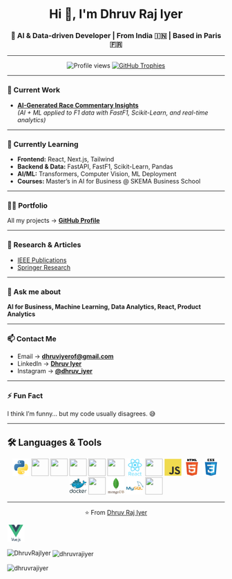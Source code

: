 <h1 align="center">Hi 👋, I'm Dhruv Raj Iyer</h1>
<h3 align="center">🚀 AI & Data-driven Developer | From India 🇮🇳 | Based in Paris 🇫🇷</h3>

---

<p align="center">
  <img src="https://komarev.com/ghpvc/?username=dhruvrajiyer&label=Profile%20Views&color=0e75b6&style=flat" alt="Profile views" />
  <a href="https://github.com/ryo-ma/github-profile-trophy">
    <img src="https://github-profile-trophy.vercel.app/?username=dhruvrajiyer&theme=monokai&margin-w=10&margin-h=10" alt="GitHub Trophies" />
  </a>
</p>

---

### 🔭 Current Work
- [**AI-Generated Race Commentary Insights**](https://github.com/DhruvRajIyer/F1_ML_PREDICTOR-2025)  
  *(AI + ML applied to F1 data with FastF1, Scikit-Learn, and real-time analytics)*

---

### 🌱 Currently Learning
- **Frontend:** React, Next.js, Tailwind  
- **Backend & Data:** FastAPI, FastF1, Scikit-Learn, Pandas  
- **AI/ML:** Transformers, Computer Vision, ML Deployment  
- **Courses:** Master’s in AI for Business @ SKEMA Business School  

---

### 👨‍💻 Portfolio
All my projects → [**GitHub Profile**](https://github.com/DhruvRajIyer)

---

### 📝 Research & Articles
- [IEEE Publications](https://ieeexplore.ieee.org/author/204996599668328)  
- [Springer Research](https://link.springer.com/search?sortBy=newestFirst&dc.creator=Dhruv%20Raj%20Iyer)

---

### 💬 Ask me about
**AI for Business, Machine Learning, Data Analytics, React, Product Analytics**

---

### 📫 Contact Me
- Email → **dhruviyerof@gmail.com**  
- LinkedIn → [**Dhruv Iyer**](https://linkedin.com/in/dhruv-iyer-181801265)  
- Instagram → [**@dhruv_iyer**](https://instagram.com/dhruv_iyer)  

---

### ⚡ Fun Fact
I think I’m funny… but my code usually disagrees. 😅  

---

## 🛠️ Languages & Tools

<p align="center">
  <!-- Row 1 -->
  <img src="https://raw.githubusercontent.com/devicons/devicon/master/icons/python/python-original.svg" width="40" height="40"/> 
  <img src="https://upload.wikimedia.org/wikipedia/commons/0/05/Scikit_learn_logo_small.svg" width="40" height="40"/> 
  <img src="https://www.vectorlogo.zone/logos/tensorflow/tensorflow-icon.svg" width="40" height="40"/> 
  <img src="https://www.vectorlogo.zone/logos/pytorch/pytorch-icon.svg" width="40" height="40"/> 
  <img src="https://www.vectorlogo.zone/logos/opencv/opencv-icon.svg" width="40" height="40"/> 
  <img src="https://seaborn.pydata.org/_images/logo-mark-lightbg.svg" width="40" height="40"/> 

  <!-- Row 2 -->
  <img src="https://raw.githubusercontent.com/devicons/devicon/master/icons/react/react-original-wordmark.svg" width="40" height="40"/> 
  <img src="https://www.vectorlogo.zone/logos/tailwindcss/tailwindcss-icon.svg" width="40" height="40"/> 
  <img src="https://raw.githubusercontent.com/devicons/devicon/master/icons/javascript/javascript-original.svg" width="40" height="40"/> 
  <img src="https://raw.githubusercontent.com/devicons/devicon/master/icons/html5/html5-original-wordmark.svg" width="40" height="40"/> 
  <img src="https://raw.githubusercontent.com/devicons/devicon/master/icons/css3/css3-original-wordmark.svg" width="40" height="40"/> 

  <!-- Row 3 -->
  <img src="https://raw.githubusercontent.com/devicons/devicon/master/icons/docker/docker-original-wordmark.svg" width="40" height="40"/> 
  <img src="https://www.vectorlogo.zone/logos/kubernetes/kubernetes-icon.svg" width="40" height="40"/> 
  <img src="https://raw.githubusercontent.com/devicons/devicon/master/icons/mongodb/mongodb-original-wordmark.svg" width="40" height="40"/> 
  <img src="https://raw.githubusercontent.com/devicons/devicon/master/icons/mysql/mysql-original-wordmark.svg" width="40" height="40"/> 
  <img src="https://pandas.pydata.org/static/img/pandas_white.svg" width="40" height="40"/> 
</p>

---

<p align="center">⭐️ From <a href="https://github.com/DhruvRajIyer">Dhruv Raj Iyer</a></p>
 <a href="https://vuejs.org/" target="_blank" rel="noreferrer"> <img src="https://raw.githubusercontent.com/devicons/devicon/master/icons/vuejs/vuejs-original-wordmark.svg" alt="vuejs" width="40" height="40"/> </a> </p>

<p><img align="left" src="https://github-readme-stats.vercel.app/api/top-langs?username=DhruvRajIyer&show_icons=true&locale=en&layout=compact" alt="DhruvRajIyer" /></p>

<p>&nbsp;<img align="center" src="https://github-readme-stats.vercel.app/api?username=dhruvrajiyer&show_icons=true&locale=en" alt="dhruvrajiyer" /></p>

<p><img align="center" src="https://github-readme-streak-stats.herokuapp.com/?user=dhruvrajiyer&" alt="dhruvrajiyer" /></p>
